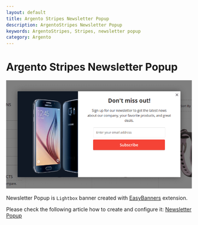 ```yaml
---
layout: default
title: Argento Stripes Newsletter Popup
description: ArgentoStripes Newsletter Popup
keywords: ArgentoStripes, Stripes, newsletter popup
category: Argento
---
```


# Argento Stripes Newsletter Popup

![Newsletter Popup](/images/m2/easybanners/frontend/lightbox.png)

Newsletter Popup is `Lightbox` banner created with
[EasyBanners](/m2/extensions/easybanners) extension.

Please check the following article how to create and configure it:
[Newsletter Popup](/m2/extensions/easybanners/use-cases/newsletter-popup/)
